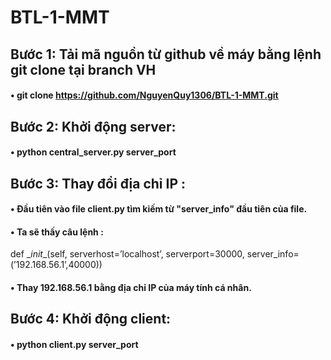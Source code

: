 # BTL-1-MMT

## Bước 1: Tải mã nguồn từ github về máy bằng lệnh git clone tại branch VH
 #### • git clone https://github.com/NguyenQuy1306/BTL-1-MMT.git
##  Bước 2: Khởi động server:
  #### • python central_server.py server_port
##  Bước 3: Thay đổi địa chỉ IP :
   #### • Đầu tiên vào file client.py tìm kiếm từ "server_info" đầu tiên của file.
  #### • Ta sẽ thấy câu lệnh :
  
   def \__init__(self, serverhost=’localhost’, serverport=30000, server_info=(’192.168.56.1’,40000))
    
   #### • Thay 192.168.56.1 bằng địa chỉ IP của máy tính cá nhân.
##  Bước 4: Khởi động client:
   #### • python client.py server_port
